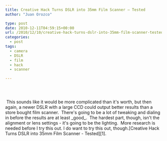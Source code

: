 ```yaml
---
title: Creative Hack Turns DSLR into 35mm Film Scanner – Tested
author: "Juan Orozco" 

type: post
date: 2010-12-11T04:59:15+00:00
url: /2010/12/10/creative-hack-turns-dslr-into-35mm-film-scanner-tested/
categories:
  - post
tags:
  - camera
  - DSLR
  - film
  - hack
  - scanner

---
```

&nbsp;</p> <p style="text-align:center;">
  <a href="http://www.tested.com/news/creative-hack-turns-dslr-into-35mm-film-scanner/554/"><img src='http://juanthedesigner.files.wordpress.com/2010/12/8033-dslr_scanner_600_super.jpg?w=580' alt='' data-recalc-dims="1" /></a>
</p>&nbsp;</a>This sounds like it would be more complicated than it's worth, but then again, a newer DSLR with a large CCD could output better results than a store bought film scanner.  There's going to be a lot of tweaking and dialing in before the results are at least _good_.  The hardest part, though, isn't the alignment or lens settings - it's going to be the lighting.  More research is needed before I try this out. I do want to try this out, though.[Creative Hack Turns DSLR into 35mm Film Scanner - Tested][1].

 [1]: http://www.tested.com/news/creative-hack-turns-dslr-into-35mm-film-scanner/554/